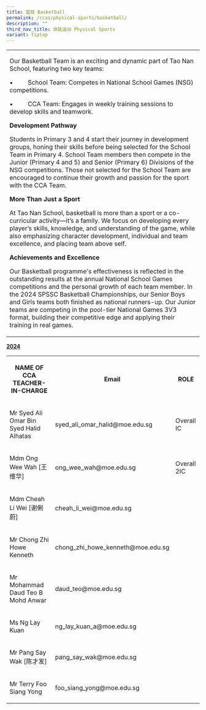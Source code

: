 ```yaml
---
title: 篮球 Basketball
permalink: /ccas/physical-sports/basketball/
description: ""
third_nav_title: 体能运动 Physical Sports
variant: tiptap
---
```

<table style="minWidth: 25px">
<colgroup>
<col>
</colgroup>
<tbody>
<tr>
<td rowspan="1" colspan="1">
<p>Our Basketball Team is an exciting and dynamic part of Tao Nan School,
featuring two key teams:</p>
<p>•&nbsp;&nbsp;&nbsp;&nbsp;&nbsp;&nbsp;&nbsp;&nbsp; School Team: Competes
in National School Games (NSG) competitions.</p>
<p>•&nbsp;&nbsp;&nbsp;&nbsp;&nbsp;&nbsp;&nbsp;&nbsp; CCA Team: Engages in
weekly training sessions to develop skills and teamwork.</p>
<p><strong>Development Pathway</strong>
</p>
<p>Students in Primary 3 and 4 start their journey in development groups,
honing their skills before being selected for the School Team in Primary
4. School Team members then compete in the Junior (Primary 4 and 5) and
Senior (Primary 6) Divisions of the NSG competitions. Those not selected
for the School Team are encouraged to continue their growth and passion
for the sport with the CCA Team.</p>
<p><strong>More Than Just a Sport</strong>
</p>
<p>At Tao Nan School, basketball is more than a sport or a co-curricular
activity—it’s a family. We focus on developing every player’s skills, knowledge,
and understanding of the game, while also emphasizing character development,
individual and team excellence, and placing team above self.</p>
<p><strong>Achievements and Excellence</strong>
</p>
<p>Our Basketball programme's effectiveness is reflected in the outstanding
results at the annual National School Games competitions and the personal
growth of each team member. In the 2024 SPSSC Basketball Championships,
our Senior Boys and Girls teams both finished as national runners-up. Our
Junior teams are competing in the pool-tier National Games 3V3 format,
building their competitive edge and applying their training in real games.</p>
</td>
</tr>
</tbody>
</table>
<p><strong><u>2024</u></strong>
</p>
<table style="minWidth: 75px">
<colgroup>
<col>
<col>
<col>
</colgroup>
<tbody>
<tr>
<th rowspan="1" colspan="1">
<p>NAME OF CCA
<br>TEACHER-IN-CHARGE</p>
</th>
<th rowspan="1" colspan="1">
<p>Email</p>
</th>
<th rowspan="1" colspan="1">
<p>ROLE</p>
</th>
</tr>
<tr>
<td rowspan="1" colspan="1">
<p>Mr Syed Ali Omar Bin Syed Halid Alhatas</p>
</td>
<td rowspan="1" colspan="1">
<p>syed_ali_omar_halid@moe.edu.sg</p>
</td>
<td rowspan="1" colspan="1">
<p>Overall IC</p>
</td>
</tr>
<tr>
<td rowspan="1" colspan="1">
<p>Mdm Ong Wee Wah [王维华]</p>
</td>
<td rowspan="1" colspan="1">
<p>ong_wee_wah@moe.edu.sg</p>
</td>
<td rowspan="1" colspan="1">
<p>Overall 2IC</p>
</td>
</tr>
<tr>
<td rowspan="1" colspan="1">
<p>Mdm Cheah Li Wei [谢俐蔚]</p>
</td>
<td rowspan="1" colspan="1">
<p>cheah_li_wei@moe.edu.sg</p>
</td>
<td rowspan="1" colspan="1">
<p></p>
</td>
</tr>
<tr>
<td rowspan="1" colspan="1">
<p>Mr Chong Zhi Howe Kenneth</p>
</td>
<td rowspan="1" colspan="1">
<p>chong_zhi_howe_kenneth@moe.edu.sg</p>
</td>
<td rowspan="1" colspan="1">
<p></p>
</td>
</tr>
<tr>
<td rowspan="1" colspan="1">
<p>Mr Mohammad Daud Teo B Mohd Anwar</p>
</td>
<td rowspan="1" colspan="1">
<p>daud_teo@moe.edu.sg</p>
</td>
<td rowspan="1" colspan="1">
<p></p>
</td>
</tr>
<tr>
<td rowspan="1" colspan="1">
<p>Ms Ng Lay Kuan</p>
</td>
<td rowspan="1" colspan="1">
<p>ng_lay_kuan_a@moe.edu.sg</p>
</td>
<td rowspan="1" colspan="1">
<p></p>
</td>
</tr>
<tr>
<td rowspan="1" colspan="1">
<p>Mr Pang Say Wak [陈才发]</p>
</td>
<td rowspan="1" colspan="1">
<p>pang_say_wak@moe.edu.sg</p>
</td>
<td rowspan="1" colspan="1">
<p></p>
</td>
</tr>
<tr>
<td rowspan="1" colspan="1">
<p>Mr Terry Foo Siang Yong</p>
</td>
<td rowspan="1" colspan="1">
<p>foo_siang_yong@moe.edu.sg</p>
</td>
<td rowspan="1" colspan="1">
<p></p>
</td>
</tr>
</tbody>
</table>
<p></p>